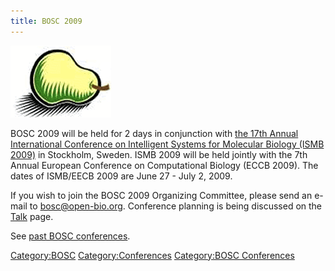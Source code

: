 ```yaml
---
title: BOSC 2009
---
```


![The Bosc Pair](Pear.png "The Bosc Pair")

BOSC 2009 will be held for 2 days in conjunction with [the 17th Annual
International Conference on Intelligent Systems for Molecular Biology
(ISMB 2009)](http://www.iscb.org/ismbeccb2009/index.php) in Stockholm,
Sweden. ISMB 2009 will be held jointly with the 7th Annual European
Conference on Computational Biology (ECCB 2009). The dates of ISMB/EECB
2009 are June 27 - July 2, 2009.

If you wish to join the BOSC 2009 Organizing Committee, please send an
e-mail to <bosc@open-bio.org>. Conference planning is being discussed on
the [ Talk](Talk:BOSC_2009 "wikilink") page.

See [ past BOSC conferences](Past_BOSC_conferences "wikilink").

<Category:BOSC> <Category:Conferences> [Category:BOSC
Conferences](Category:BOSC_Conferences "wikilink")
